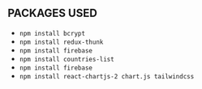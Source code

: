 ## PACKAGES USED

-   `npm install bcrypt`
-  `npm install redux-thunk`
- `npm install firebase`
- `npm install countries-list`
- `npm install firebase`
- `npm install react-chartjs-2 chart.js tailwindcss`

